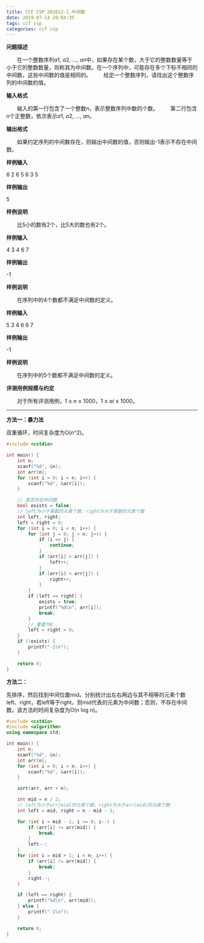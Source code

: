 ```yaml
---
title: CCF CSP 201612-1.中间数
date: 2019-07-14 20:04:35
tags: ccf csp
categories: ccf csp
---
```


**问题描述**

　　在一个整数序列*a*1, *a*2, …, *an*中，如果存在某个数，大于它的整数数量等于小于它的整数数量，则称其为中间数。在一个序列中，可能存在多个下标不相同的中间数，这些中间数的值是相同的。
　　给定一个整数序列，请找出这个整数序列的中间数的值。

<!--more-->

**输入格式**

　　输入的第一行包含了一个整数*n*，表示整数序列中数的个数。
　　第二行包含*n*个正整数，依次表示*a*1, *a*2, …, *an*。

**输出格式**

　　如果约定序列的中间数存在，则输出中间数的值，否则输出-1表示不存在中间数。

**样例输入**

6
2 6 5 6 3 5

**样例输出**

5

**样例说明**

　　比5小的数有2个，比5大的数也有2个。

**样例输入**

4
3 4 6 7

**样例输出**

-1

**样例说明**

　　在序列中的4个数都不满足中间数的定义。

**样例输入**

5
3 4 6 6 7

**样例输出**

-1

**样例说明**

　　在序列中的5个数都不满足中间数的定义。

**评测用例规模与约定**

　　对于所有评测用例，1 ≤ *n* ≤ 1000，1 ≤ *ai* ≤ 1000。

<hr>

**方法一：暴力法**

双重循环，时间复杂度为O(n^2)。

```c++
#include <cstdio>

int main() {
	int n;
	scanf("%d", &n);
	int arr[n];
	for (int i = 0; i < n; i++) {
		scanf("%d", &arr[i]);
	}

	// 是否存在中间数
	bool exists = false;
	// left为小于某数的元素个数，right为大于某数的元素个数
	int left, right;
	left = right = 0;
	for (int i = 0; i < n; i++) {
		for (int j = 0; j < n; j++) {
			if (i == j) {
				continue;
			}
			if (arr[i] > arr[j]) {
				left++;
			}
			if (arr[i] < arr[j]) {
				right++;
			}
		}
		if (left == right) {
			exists = true;
			printf("%d\n", arr[i]);
			break;
		}
		// 重置为0
		left = right = 0;
	}
	if (!exists) {
		printf("-1\n");
	}

	return 0;
}
```

**方法二：**

先排序，然后找到中间位置mid。分别统计出左右两边与其不相等的元素个数left、right，若left等于right，则mid代表的元素为中间数；否则，不存在中间数。该方法的时间复杂度为O(n log n)。

```c++
#include <cstdio>
#include <algorithm>
using namespace std;

int main() {
	int n;
	scanf("%d", &n);
	int arr[n];
	for (int i = 0; i < n; i++) {
		scanf("%d", &arr[i]);
	}

	sort(arr, arr + n);

	int mid = n / 2;
	// left为小于arr[mid]的元素个数，right为大于arr[mid]的元素个数
	int left = mid, right = n - mid - 1;

	for (int i = mid - 1; i >= 0; i--) {
		if (arr[i] != arr[mid]) {
			break;
		}
		left--;
	}
	for (int i = mid + 1; i < n; i++) {
		if (arr[i] != arr[mid]) {
			break;
		}
		right--;
	}

	if (left == right) {
		printf("%d\n", arr[mid]);
	} else {
		printf("-1\n");
	}

	return 0;
}
```

